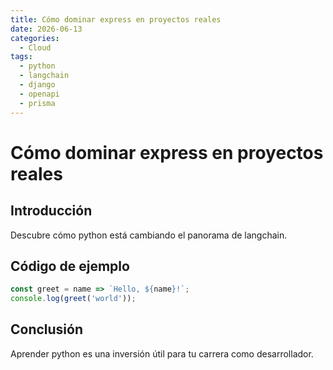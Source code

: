 ```yaml
---
title: Cómo dominar express en proyectos reales
date: 2026-06-13
categories:
  - Cloud
tags:
  - python
  - langchain
  - django
  - openapi
  - prisma
---
```


# Cómo dominar express en proyectos reales

## Introducción

Descubre cómo python está cambiando el panorama de langchain.

## Código de ejemplo

```javascript
const greet = name => `Hello, ${name}!`;
console.log(greet('world'));
```

## Conclusión

Aprender python es una inversión útil para tu carrera como desarrollador.